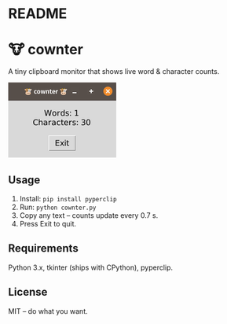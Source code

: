 README
======
# 🐮 cownter  
A tiny clipboard monitor that shows live word & character counts.

![Screenshot](screenshot.png)

## Usage  
1. Install: ```pip install pyperclip```  
2. Run: ```python cownter.py```  
3. Copy any text – counts update every 0.7 s.  
4. Press Exit to quit.

## Requirements  
Python 3.x, tkinter (ships with CPython), pyperclip.

## License  
MIT – do what you want.
